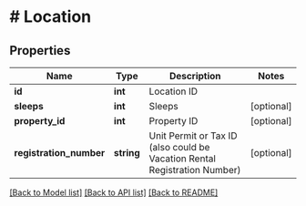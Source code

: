 # # Location

## Properties

Name | Type | Description | Notes
------------ | ------------- | ------------- | -------------
**id** | **int** | Location ID | 
**sleeps** | **int** | Sleeps | [optional] 
**property_id** | **int** | Property ID | [optional] 
**registration_number** | **string** | Unit Permit or Tax ID (also could be Vacation Rental Registration Number) | [optional] 

[[Back to Model list]](../../README.md#documentation-for-models) [[Back to API list]](../../README.md#documentation-for-api-endpoints) [[Back to README]](../../README.md)


